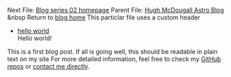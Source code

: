 Next File: [Blog series 02 homepage](..\..\02_series\02home.html)
  Parent File: [Hugh McDougall Astro Blog](..\..\bloghome.html)	 &nbsp 	 Return to [blog home](..\..\bloghome.html)
  This particlar file uses a custom header  
  * [hello world](..\..\01helloworld_out.html)  
Hello world!

  

  This is a first blog post. If all is going well, this should be readable in plain text on my site
  For more detailed information, feel free to check my [GitHub repos](https://github.com/HughMcDougall/) or [contact me directly](hughmcdougallemail@gmail.com).
  
